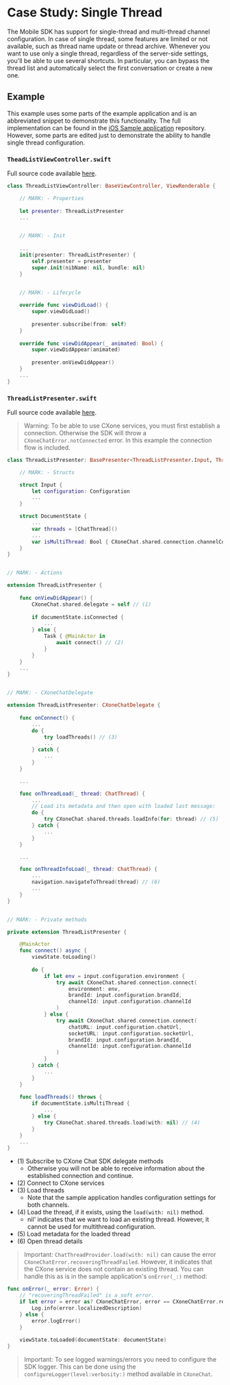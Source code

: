 # Case Study: Single Thread

The Mobile SDK has support for single-thread and multi-thread channel configuration. In case of single thread, some features are limited or not available, such as thread name update or thread archive. Whenever you want to use only a single thread, regardless of the server-side settings, you'll be able to use
several shortcuts. In particular, you can bypass the thread list and automatically select the first conversation or create a new one.


## Example

This example uses some parts of the example application and is an abbreviated snippet to demonstrate this functionality. The full implementation can be found in the [iOS Sample application](https://github.com/BrandEmbassy/cxone-mobile-sdk-ios-sample) repository. However, some parts are edited just to demonstrate the ability to handle single thread configuration.


### `TheadListViewController.swift`

Full source code available [here](https://github.com/BrandEmbassy/cxone-mobile-sdk-ios-sample/blob/master/iOSSDKExample/Sources/Presentation/Views/ThreadList/TheadListViewController.swift).

```swift
class ThreadListViewController: BaseViewController, ViewRenderable {

    // MARK: - Properties
    
    let presenter: ThreadListPresenter
    ...


    // MARK: - Init
    
    ...
    init(presenter: ThreadListPresenter) {
        self.presenter = presenter
        super.init(nibName: nil, bundle: nil)
    }


    // MARK: - Lifecycle
    
    override func viewDidLoad() {
        super.viewDidLoad()
        
        presenter.subscribe(from: self)
    }
    
    override func viewDidAppear(_ animated: Bool) {
        super.viewDidAppear(animated)
        
        presenter.onViewDidAppear()
    }
    ...
}
```


### `ThreadListPresenter.swift`

Full source code available [here](https://github.com/BrandEmbassy/cxone-mobile-sdk-ios-sample/blob/master/iOSSDKExample/Sources/Presentation/Views/ThreadList/ThreadListPresenter.swift).

> Warning: To be able to use CXone services, you must first establish a connection. Otherwise the SDK will throw a `CXoneChatError.notConnected` error. In this example the connection flow is included.

```swift
class ThreadListPresenter: BasePresenter<ThreadListPresenter.Input, ThreadListPresenter.Navigation, Void, ThreadListViewState> {

    // MARK: - Structs

    struct Input {
        let configuration: Configuration
        ...
    }

    struct DocumentState {
        ...
        var threads = [ChatThread]()
        ...
        var isMultiThread: Bool { CXoneChat.shared.connection.channelConfiguration.hasMultipleThreadsPerEndUser }
    }
}


// MARK: - Actions

extension ThreadListPresenter {
    
    func onViewDidAppear() {
        CXoneChat.shared.delegate = self // (1)
        
        if documentState.isConnected {
            ...
        } else {
            Task { @MainActor in
                await connect() // (2)
            }
        }
    }
    ...
}


// MARK: - CXoneChatDelegate

extension ThreadListPresenter: CXoneChatDelegate {
    
    func onConnect() {
        ...
        do {
            try loadThreads() // (3)
            ...
        } catch {
            ...
        }
    }

    ...

    func onThreadLoad(_ thread: ChatThread) {
        ...
        // Load its metadata and then open with loaded last message:
        do {
            try CXoneChat.shared.threads.loadInfo(for: thread) // (5)
        } catch {
            ...
        }
    }

    ...

    func onThreadInfoLoad(_ thread: ChatThread) {
        ...
        navigation.navigateToThread(thread) // (6)
        ...
    }
}


// MARK: - Private methods

private extension ThreadListPresenter {

    @MainActor
    func connect() async {
        viewState.toLoading()
        
        do {
            if let env = input.configuration.environment {
                try await CXoneChat.shared.connection.connect(
                    environment: env, 
                    brandId: input.configuration.brandId, 
                    channelId: input.configuration.channelId
                )
            } else {
                try await CXoneChat.shared.connection.connect(
                    chatURL: input.configuration.chatUrl,
                    socketURL: input.configuration.socketUrl,
                    brandId: input.configuration.brandId,
                    channelId: input.configuration.channelId
                )
            }
        } catch {
            ...
        }
    }
    
    func loadThreads() throws {
        if documentState.isMultiThread {
            ...
        } else {
            try CXoneChat.shared.threads.load(with: nil) // (4)
        }
    }
    ...
}
```

- (1) Subscribe to CXone Chat SDK delegate methods
  - Otherwise you will not be able to receive information about the established connection and continue. 
- (2) Connect to CXone services
- (3) Load threads
  - Note that the sample application handles configuration settings for both channels.
- (4) Load the thread, if it exists, using the `load(with: nil)` method.
  - nil' indicates that we want to load an existing thread. However, it cannot be used for multithread configuration.
- (5) Load metadata for the loaded thread
- (6) Open thread details

> Important: `ChatThreadProvider.load(with: nil)` can cause the error `CXoneChatError.recoveringThreadFailed`. However, it indicates that the CXone service does not contain an existing thread. You can handle this as is in the sample application's `onError(_:)` method:
```swift
func onError(_ error: Error) {
    // "recoveringThreadFailed" is a soft error.
    if let error = error as? CXoneChatError, error == CXoneChatError.recoveringThreadFailed {
        Log.info(error.localizedDescription)
    } else {
        error.logError()
    }
        
    viewState.toLoaded(documentState: documentState)
}
```

> Important: To see logged warnings/errors you need to configure the SDK logger. This can be done using the `configureLogger(level:verbosity:)` method available in `CXoneChat`.